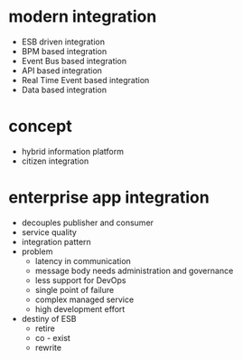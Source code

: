 # modern integration
- ESB driven integration
- BPM based integration
- Event Bus based integration
- API based integration
- Real Time Event based integration
- Data based integration
# concept
- hybrid information platform
- citizen integration
# enterprise app integration
- decouples publisher and consumer
- service quality
- integration pattern
- problem
    - latency in communication
    - message body needs administration and governance
    - less support for DevOps
    - single point of failure
    - complex managed service
    - high development effort 
- destiny of ESB
    - retire
    - co - exist
    - rewrite